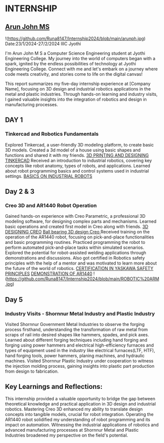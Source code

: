 # INTERNSHIP
## [Arun John MS](https://github.com/Runa8147)
!(https://github.com/Runa8147/Internship2024/blob/main/arunph.jpg)
Date:23/1/2024-27/2/2024
IIIC Jyothi

I'm Arun John M S a Computer Science Engineering student at Jyothi Engineering College.
My journey into the world of computers began with a spark, ignited by the endless possibilities of technology at Jyothi Engineering College. Connect with me and let's embark on a journey where code meets creativity, and stories come to life on the digital canvas!

This report summarizes my five-day internship experience at [Company Name], focusing on 3D design and industrial robotics applications in the metal and plastic industries. Through hands-on learning and industry visits, I gained valuable insights into the integration of robotics and design in manufacturing processes.

## DAY 1
### Tinkercad and Robotics Fundamentals
Explored Tinkercad, a user-friendly 3D modeling platform, to create basic 3D models.
Created a 3d model of a house using basic shapes and functions and shared it with my friends. 
[3D PRINTING AND DESIGNING TINKERCAD](https://github.com/Runa8147/Internship2024/blob/main/house3d.png)
Received an introduction to industrial robotics, covering key concepts like robot anatomy, types of robots, and applications.
Learned about robot programming basics and control systems used in industrial settings.
[BASICS ON INDUSTRIAL ROBOTS](https://github.com/Runa8147/Internship2024/blob/main/ROBOTIC%20ARM.jpg)

## Day 2 & 3
### Creo 3D and AR1440 Robot Operation
Gained hands-on experience with Creo Parametric, a professional 3D modeling software, for designing complex parts and mechanisms.
Learned basic operations and created first model in Creo along with friends.
[3D DESIGNING CREO](https://github.com/Runa8147/Internship2024/blob/main/CREO.jpg)
[Ball bearing 3D design Creo ](https://github.com/Runa8147/Internship2024/blob/main/WhatsApp%20Image%202024-01-26%20at%2022.12.49_652d1f95.jpg)
Received training on the operation of the AR1440 robot, focusing on pick-and-place functionalities and basic programming routines.
Practiced programming the robot to perform automated pick-and-place tasks within simulated scenarios.
Explored the potential for robot-assisted welding applications through demonstrations and discussions.
Also got certified in Robotics safety principles with the help of a mentor and was motivated to learn more about the future of the world of robotics.
[CERTIFICATION IN YASKAWA SAFETY PRINCIPLES](https://github.com/Runa8147/Internship2024/blob/main/MTEC%20CertificateAbsorbFields-1.pdf)
[DEMONSTRATION OF AR1440](https://github.com/Runa8147/Internship2024/blob/main/MOTOMAN-AR1440_max.png)
!(https://github.com/Runa8147/Internship2024/blob/main/ROBOTIC%20ARM.jpg)

## Day 5
### Industry Visits - Shornnur Metal Industry and Plastic Industry
Visited Shornnur Government Metal Industries to observe the forging process firsthand, understanding the transformation of raw metal from scraps of rail into desired shapes like hammers, spades, and pick axes.
Learned about different forging techniques including hand forging and forging using power hammers and electrical high-efficiency furnaces and types of equipment used in the industry like electrical furnaces(LTF, HTF), hand forging tools, power hammers, planing machines, and hydraulic machines.
Visited Shornnur Plastic Industry under cooperation to witness the injection molding process, gaining insights into plastic part production from design to fabrication.

## Key Learnings and Reflections:
This internship provided a valuable opportunity to bridge the gap between theoretical knowledge and practical application in 3D design and industrial robotics.
Mastering Creo 3D enhanced my ability to translate design concepts into tangible models, crucial for robot integration.
Operating the AR1440 robot solidified my understanding of robot programming and its impact on automation.
Witnessing the industrial applications of robotics and advanced manufacturing processes at Shornnur Metal and Plastic Industries broadened my perspective on the field's potential.
